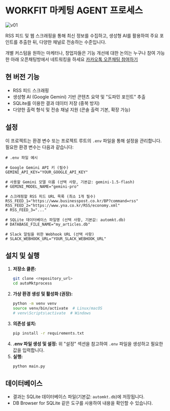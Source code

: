 # WORKFIT 마케팅 AGENT 프로세스

![v01](autoMktprocess/source/Gp6EkBmawAELvhB-1.jpg)


RSS 피드 및 웹 스크래핑을 통해 최신 정보를 수집하고, 생성형 AI를 활용하여 주요 포인트를 추출한 뒤, 다양한 채널로 전송하는 수준입니다.

개별 커스텀을 원하는 마케터나, 창업자들은 기능 개선에 대한 논의는 누구나 참여 가능한 아래 오픈채팅방에서 네트워킹을 하세요
[카카오톡 오픈채팅 참여하기](https://open.kakao.com/o/gl5tS9rh)

## 현 버전 기능

- RSS 피드 스크래핑
- 생성형 AI (Google Gemini) 기반 콘텐츠 요약 및 "도파민 포인트" 추출
- SQLite를 이용한 결과 데이터 저장 (중복 방지)
- 다양한 출력 형식 및 전송 채널 지원 (콘솔 출력 기본, 확장 가능)

## 설정

이 프로젝트는 환경 변수 또는 프로젝트 루트의 `.env` 파일을 통해 설정을 관리합니다.
필요한 환경 변수는 다음과 같습니다:

```dotenv
# .env 파일 예시

# Google Gemini API 키 (필수)
GEMINI_API_KEY="YOUR_GOOGLE_API_KEY"

# 사용할 Gemini 모델 이름 (선택 사항, 기본값: gemini-1.5-flash)
# GEMINI_MODEL_NAME="gemini-pro"

# 스크래핑할 RSS 피드 URL 목록 (최소 1개 필수)
RSS_FEED_1="https://www.businesspost.co.kr/BP?command=rss"
RSS_FEED_2="https://www.yna.co.kr/RSS/economy.xml"
# RSS_FEED_3="..."

# SQLite 데이터베이스 파일명 (선택 사항, 기본값: automkt.db)
# DATABASE_FILE_NAME="my_articles.db"

# Slack 알림을 위한 Webhook URL (선택 사항)
# SLACK_WEBHOOK_URL="YOUR_SLACK_WEBHOOK_URL"
```

## 설치 및 실행

1.  **저장소 클론:**
    ```bash
    git clone <repository_url>
    cd autoMktprocess
    ```
2.  **가상 환경 생성 및 활성화 (권장):**
    ```bash
    python -m venv venv
    source venv/bin/activate  # Linux/macOS
    # venv\Scripts\activate  # Windows
    ```
3.  **의존성 설치:**
    ```bash
    pip install -r requirements.txt
    ```
4.  **.env 파일 생성 및 설정:** 위 "설정" 섹션을 참고하여 `.env` 파일을 생성하고 필요한 값을 입력합니다.
5.  **실행:**
    ```bash
    python main.py
    ```

## 데이터베이스

- 결과는 SQLite 데이터베이스 파일(기본값: `automkt.db`)에 저장됩니다.
- DB Browser for SQLite 같은 도구를 사용하여 내용을 확인할 수 있습니다. 